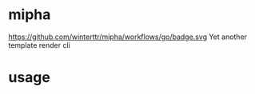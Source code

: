 # mipha
https://github.com/winterttr/mipha/workflows/go/badge.svg
Yet another template render cli

# usage
